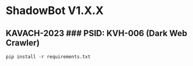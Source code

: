 # ShadowBot V1.X.X
## KAVACH-2023 ### PSID: KVH-006 (Dark Web Crawler)


```python
pip install -r requirements.txt
```

